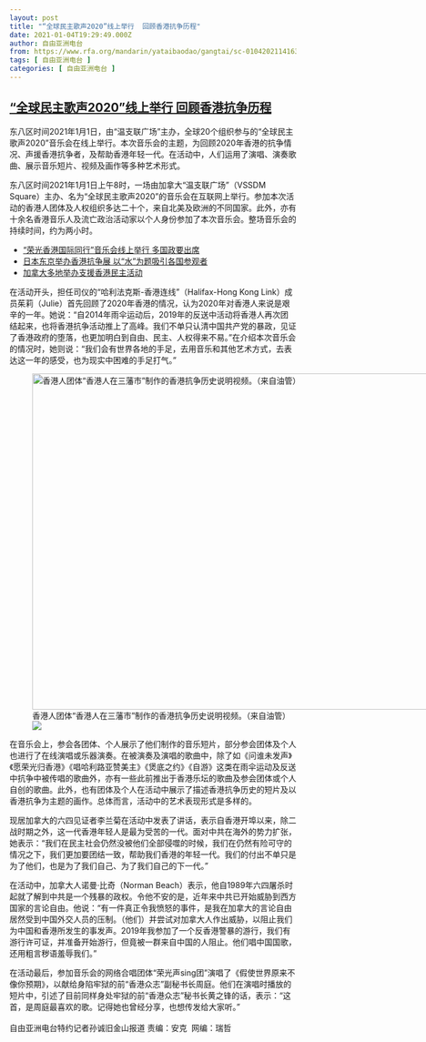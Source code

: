 ```yaml
---
layout: post
title: "“全球民主歌声2020”线上举行  回顾香港抗争历程"
date: 2021-01-04T19:29:49.000Z
author: 自由亚洲电台
from: https://www.rfa.org/mandarin/yataibaodao/gangtai/sc-01042021141639.html
tags: [ 自由亚洲电台 ]
categories: [ 自由亚洲电台 ]
---
```

<!--1609788589000-->
[“全球民主歌声2020”线上举行  回顾香港抗争历程](https://www.rfa.org/mandarin/yataibaodao/gangtai/sc-01042021141639.html)
------

<div>
<p>东八区时间2021年1月1日，由“温支联广场”主办，全球20个组织参与的“全球民主歌声2020”音乐会在线上举行。本次音乐会的主题，为回顾2020年香港的抗争情况、声援香港抗争者，及帮助香港年轻一代。在活动中，人们运用了演唱、演奏歌曲、展示音乐短片、视频及画作等多种艺术形式。</p><p>东八区时间2021年1月1日上午8时，一场由加拿大“温支联广场”（VSSDM Square）主办、名为“全球民主歌声2020”的音乐会在互联网上举行。参加本次活动的香港人团体及人权组织多达二十个，来自北美及欧洲的不同国家。此外，亦有十余名香港音乐人及流亡政治活动家以个人身份参加了本次音乐会。整场音乐会的持续时间，约为两小时。</p><ul><li><a href="https://www.rfa.org/mandarin/yataibaodao/gangtai/sc-12222020105428.html">“荣光香港国际同行”音乐会线上举行 多国政要出席</a></li><li><a href="https://www.rfa.org/mandarin/yataibaodao/gangtai/sc-12212020130937.html">日本东京举办香港抗争展 以“水”为题吸引各国参观者</a></li><li><a href="https://www.rfa.org/mandarin/yataibaodao/gangtai/lf-12282020130457.html">加拿大多地举办支援香港民主活动</a></li></ul><p>在活动开头，担任司仪的“哈利法克斯-香港连线”（Halifax-Hong Kong Link）成员茱莉（Julie）首先回顾了2020年香港的情况，认为2020年对香港人来说是艰辛的一年。她说：“自2014年雨伞运动后，2019年的反送中活动将香港人再次团结起来，也将香港抗争活动推上了高峰。我们不单只认清中国共产党的暴政，见证了香港政府的堕落，也更加明白到自由、民主、人权得来不易。”在介绍本次音乐会的情况时，她则说：“我们会有世界各地的手足，去用音乐和其他艺术方式，去表达这一年的感受，也为现实中困难的手足打气。”</p><p></p><p><figure class="image-richtext image-inline captioned" style="width:1280px;"><img alt="香港人团体“香港人在三藩市”制作的香港抗争历史说明视频。（来自油管）" height="591" src="https://www.rfa.org/mandarin/yataibaodao/gangtai/sc-01042021141639.html/m0104-sc2.jpg/@@images/ad5eecb8-25ca-4a62-9887-fc01123b711f.jpeg" title="M0104-SC2.jpg" width="1280"/><figcaption class="image-caption">香港人团体“香港人在三藩市”制作的香港抗争历史说明视频。（来自油管）</figcaption><small></small><div id="zoomattribute"><a data-caption="香港人团体“香港人在三藩市”制作的香港抗争历史说明视频。（来自油管）" data-fancybox="" href="https://www.rfa.org/mandarin/yataibaodao/gangtai/sc-01042021141639.html/m0104-sc2.jpg" id="single_image" title="香港人团体“香港人在三藩市”制作的香港抗争历史说明视频。（来自油管）"><img src="/++plone++rfa-resources/img/icon-zoom.png"/></a></div></figure></p><p>在音乐会上，参会各团体、个人展示了他们制作的音乐短片，部分参会团体及个人也进行了在线演唱或乐器演奏。在被演奏及演唱的歌曲中，除了如《问谁未发声》《愿荣光归香港》《唱哈利路亚赞美主》《煲底之约》《自游》这类在雨伞运动及反送中抗争中被传唱的歌曲外，亦有一些此前推出于香港乐坛的歌曲及参会团体或个人自创的歌曲。此外，也有团体及个人在活动中展示了描述香港抗争历史的短片及以香港抗争为主题的画作。总体而言，活动中的艺术表现形式是多样的。</p><p>现居加拿大的六四见证者李兰菊在活动中发表了讲话，表示自香港开埠以来，除二战时期之外，这一代香港年轻人是最为受苦的一代。面对中共在海外的势力扩张，她表示：“我们在民主社会仍然没被他们全部侵噬的时候，我们在仍然有险可守的情况之下，我们更加要团结一致，帮助我们香港的年轻一代。我们的付出不单只是为了他们，也是为了我们自己、为了我们自己的下一代。”</p><p>在活动中，加拿大人诺曼·比奇（Norman Beach）表示，他自1989年六四屠杀时起就了解到中共是一个残暴的政权。令他不安的是，近年来中共已开始威胁到西方国家的言论自由。他说：“有一件真正令我愤怒的事件，是我在加拿大的言论自由居然受到中国外交人员的压制。（他们）并尝试对加拿大人作出威胁，以阻止我们为中国和香港所发生的事发声。2019年我参加了一个反香港警暴的游行，我们有游行许可证，并准备开始游行，但竟被一群来自中国的人阻止。他们唱中国国歌，还用粗言秽语羞辱我们。”</p><p>在活动最后，参加音乐会的网络合唱团体“荣光声sing团”演唱了《假使世界原来不像你预期》，以献给身陷牢狱的前“香港众志”副秘书长周庭。他们在演唱时播放的短片中，引述了目前同样身处牢狱的前“香港众志”秘书长黄之锋的话，表示：“这首，是周庭最喜欢的歌。记得她也曾经分享，也想传发给大家听。”<br/><br/>自由亚洲电台特约记者孙诚旧金山报道 责编：安克  网编：瑞哲</p>
</div>
